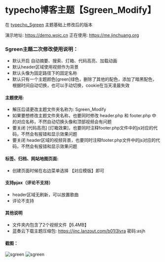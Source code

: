 # typecho博客主题【Sgreen_Modify】
在 [typecho_Sgreen](https://github.com/yiyeticms/typecho_Sgreen) 主题基础上修改后的版本

演示地址: https://demo.wojc.cn
正在使用: https://me.jinchuang.org

### Sgreen主题二次修改使用说明：
- 默认开启 自动摘要、搜索、灯箱、代码高亮、加载动画
- 默认header区域使用视频作为背景
- 默认头像为固定路径下的固定名称
- 默认只有一个主题颜色[green]绿色，删除了其他的配色，添加了暗黑配色，根据时间自动切换，也可以手动切换，cookie在当天凌晨失效

#### 主题使用:
- 解压后请更改主题文件夹名称为: Sgreen_Modify
- 如果要想修改主题文件夹名称，也要同时修改 header.php 和 footer.php 中的对应名称，不然自动切换头像和顶部视频会有问题
- 要关闭 [代码高亮] [灯箱效果]，也要同时注释footer.php文件中的js对应的代码，不然会有报错和显示效果问题
- 要关闭 header区域的视频背景，也要同时注释footer.php文件中的js对应的代码，不然会有报错和显示效果问题
  
#### 标签、归档、网站地图页面: 
- 创建页面时候在右边菜单选择 【对应模版】即可

#### 支持pjax（评论不支持）
- header区域无刷新，可以放置歌曲
- 评论不支持

#### 其他说明
- 文件夹内包含了2个视频文件【6.4MB】
- 蓝奏云下载主题压缩包: https://jinc.lanzout.com/b01l3lvra  密码:asjh

#### 截图：

![sgreen](https://github.com/jcorg/Sgreen_Modify/blob/master/screenshot.jpg)
![sgreen](https://github.com/jcorg/Sgreen_Modify/blob/master/screenshot1.jpg)


